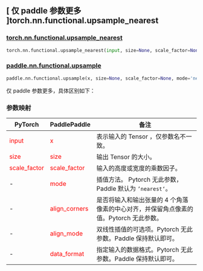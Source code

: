 ## [ 仅 paddle 参数更多 ]torch.nn.functional.upsample_nearest

### [torch.nn.functional.upsample_nearest](https://pytorch.org/docs/stable/generated/torch.nn.functional.upsample_nearest.html#torch.nn.functional.upsample_nearest)

```python
torch.nn.functional.upsample_nearest(input, size=None, scale_factor=None)
```

### [paddle.nn.functional.upsample](https://www.paddlepaddle.org.cn/documentation/docs/zh/develop/api/paddle/nn/functional/upsample_cn.html#upsample)

```python
paddle.nn.functional.upsample(x, size=None, scale_factor=None, mode='nearest', align_corners=False, align_mode=0, data_format='NCHW', name=None)
```

仅 paddle 参数更多，具体区别如下：
### 参数映射
| PyTorch       | PaddlePaddle | 备注                                                   |
| ------------- | ------------ | ------------------------------------------------------ |
| <font color='red'> input </font> | <font color='red'> x </font> | 表示输入的 Tensor ，仅参数名不一致。  |
| <font color='red'> size </font>             | <font color='red'> size </font>  | 输出 Tensor 的大小。               |
| <font color='red'> scale_factor </font>   | <font color='red'> scale_factor </font>   | 输入的高度或宽度的乘数因子。              |
| -  | <font color='red'> mode </font>   | 插值方法。 Pytorch 无此参数，Paddle 默认为 `’nearest‘`。             |
| -  |    <font color='red'> align_corners  </font>         | 是否将输入和输出张量的 4 个角落像素的中心对齐，并保留角点像素的值。Pytorch 无此参数。            |
| -  |    <font color='red'> align_mode  </font>         | 双线性插值的可选项。Pytorch 无此参数。Paddle 保持默认即可。            |
| -  |    <font color='red'> data_format  </font>         | 指定输入的数据格式。Pytorch 无此参数。Paddle 保持默认即可。            |
